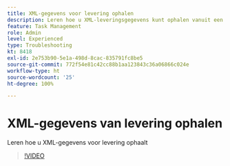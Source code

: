 ```yaml
---
title: XML-gegevens voor levering ophalen
description: Leren hoe u XML-leveringsgegevens kunt ophalen vanuit een workflow
feature: Task Management
role: Admin
level: Experienced
type: Troubleshooting
kt: 8418
exl-id: 2e753b90-5e1a-498d-8cac-835791fc8be5
source-git-commit: 772f54e81c42cc88b1aa123843c36a06866c024e
workflow-type: ht
source-wordcount: '25'
ht-degree: 100%

---
```


# XML-gegevens van levering ophalen

Leren hoe u XML-gegevens voor levering ophaalt

>[!VIDEO](https://video.tv.adobe.com/v/335949?quality=12)
